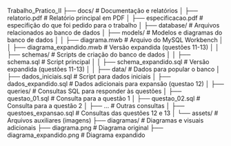 Trabalho_Pratico_II
├── docs/                       # Documentação e relatórios
│   ├── relatorio.pdf           # Relatório principal em PDF
│   ├── especificacao.pdf       # especifição do que foi pedido para o trabalho
│
├── database/                   # Arquivos relacionados ao banco de dados
│   ├── models/                 # Modelos e diagramas do banco de dados
│   │   ├── diagrama.mwb        # Arquivo do MySQL Workbench
│   │   ├── diagrama_expandido.mwb # Versão expandida (questões 11-13)
│
│   ├── schemas/                # Scripts de criação do banco de dados
│   │   ├── schema.sql          # Script principal
│   │   ├── schema_expandido.sql # Versão expandida (questões 11-13)
│
│   ├── data/                   # Dados para popular o banco
│       ├── dados_iniciais.sql  # Script para dados iniciais
│       ├── dados_expandido.sql # Dados adicionais para expansão (questao 12)
│
├── queries/                    # Consultas SQL para responder às questões
│   ├── questao_01.sql          # Consulta para a questão 1
│   ├── questao_02.sql          # Consulta para a questão 2
│   ├── ...                     # Outras consultas
│   ├── questoes_expansao.sql   # Consultas das questões 12 e 13
│
└── assets/                     # Arquivos auxiliares (imagens)
    ├── diagramas/              # Diagramas e visuais adicionais
        ├── diagrama.png        # Diagrama original
        ├── diagrama_expandido.png     # Diagrama expandido
